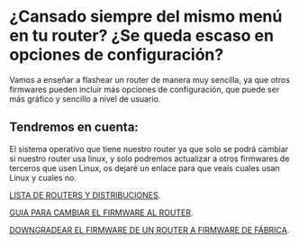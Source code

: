 # ¿Cansado siempre del mismo menú en tu router? ¿Se queda escaso en opciones de configuración?
Vamos a enseñar a flashear un router de manera muy sencilla, ya que otros firmwares pueden incluir más opciones de configuración, que puede ser más gráfico y sencillo a nivel de usuario.
## Tendremos en cuenta:
El sistema operativo que tiene nuestro router ya que solo se podrá cambiar si nuestro router usa linux, y solo podremos actualizar a otros firmwares de terceros que usen Linux, os dejaré un enlace para que veaís cuales usan Linux y cuales no.

[LISTA DE ROUTERS Y DISTRIBUCIONES](https://en.wikipedia.org/wiki/List_of_router_and_firewall_distributions).

[GUIA PARA CAMBIAR EL FIRMWARE AL ROUTER](https://serrogard.github.io/Firmware/Guia%20Firmware).

[DOWNGRADEAR EL FIRMWARE DE UN ROUTER A FIRMWARE DE FÁBRICA](https://serrogard.github.io/Firmware/Downgradear%20Firmware).
